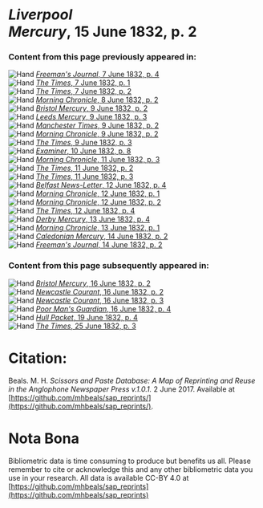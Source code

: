 # *Liverpool Mercury*, 15 June 1832, p. 2  
  
### Content from this page previously appeared in:  
![Hand](http://scissorsandpaste.net/wp-content/uploads/2017/06/smallhandpointer.png) [*Freeman's Journal*, 7 June 1832, p. 4](https://mhbeals.github.io/sap_html/Freeman's-Journal/Freeman's-Journal-7-June-1832-p-4)  
![Hand](http://scissorsandpaste.net/wp-content/uploads/2017/06/smallhandpointer.png) [*The Times*, 7 June 1832, p. 1](https://mhbeals.github.io/sap_html/The-Times/The-Times-7-June-1832-p-1)  
![Hand](http://scissorsandpaste.net/wp-content/uploads/2017/06/smallhandpointer.png) [*The Times*, 7 June 1832, p. 2](https://mhbeals.github.io/sap_html/The-Times/The-Times-7-June-1832-p-2)  
![Hand](http://scissorsandpaste.net/wp-content/uploads/2017/06/smallhandpointer.png) [*Morning Chronicle*, 8 June 1832, p. 2](https://mhbeals.github.io/sap_html/Morning-Chronicle/Morning-Chronicle-8-June-1832-p-2)  
![Hand](http://scissorsandpaste.net/wp-content/uploads/2017/06/smallhandpointer.png) [*Bristol Mercury*, 9 June 1832, p. 2](https://mhbeals.github.io/sap_html/Bristol-Mercury/Bristol-Mercury-9-June-1832-p-2)  
![Hand](http://scissorsandpaste.net/wp-content/uploads/2017/06/smallhandpointer.png) [*Leeds Mercury*, 9 June 1832, p. 3](https://mhbeals.github.io/sap_html/Leeds-Mercury/Leeds-Mercury-9-June-1832-p-3)  
![Hand](http://scissorsandpaste.net/wp-content/uploads/2017/06/smallhandpointer.png) [*Manchester Times*, 9 June 1832, p. 2](https://mhbeals.github.io/sap_html/Manchester-Times/Manchester-Times-9-June-1832-p-2)  
![Hand](http://scissorsandpaste.net/wp-content/uploads/2017/06/smallhandpointer.png) [*Morning Chronicle*, 9 June 1832, p. 2](https://mhbeals.github.io/sap_html/Morning-Chronicle/Morning-Chronicle-9-June-1832-p-2)  
![Hand](http://scissorsandpaste.net/wp-content/uploads/2017/06/smallhandpointer.png) [*The Times*, 9 June 1832, p. 3](https://mhbeals.github.io/sap_html/The-Times/The-Times-9-June-1832-p-3)  
![Hand](http://scissorsandpaste.net/wp-content/uploads/2017/06/smallhandpointer.png) [*Examiner*, 10 June 1832, p. 8](https://mhbeals.github.io/sap_html/Examiner/Examiner-10-June-1832-p-8)  
![Hand](http://scissorsandpaste.net/wp-content/uploads/2017/06/smallhandpointer.png) [*Morning Chronicle*, 11 June 1832, p. 3](https://mhbeals.github.io/sap_html/Morning-Chronicle/Morning-Chronicle-11-June-1832-p-3)  
![Hand](http://scissorsandpaste.net/wp-content/uploads/2017/06/smallhandpointer.png) [*The Times*, 11 June 1832, p. 2](https://mhbeals.github.io/sap_html/The-Times/The-Times-11-June-1832-p-2)  
![Hand](http://scissorsandpaste.net/wp-content/uploads/2017/06/smallhandpointer.png) [*The Times*, 11 June 1832, p. 3](https://mhbeals.github.io/sap_html/The-Times/The-Times-11-June-1832-p-3)  
![Hand](http://scissorsandpaste.net/wp-content/uploads/2017/06/smallhandpointer.png) [*Belfast News-Letter*, 12 June 1832, p. 4](https://mhbeals.github.io/sap_html/Belfast-News-Letter/Belfast-News-Letter-12-June-1832-p-4)  
![Hand](http://scissorsandpaste.net/wp-content/uploads/2017/06/smallhandpointer.png) [*Morning Chronicle*, 12 June 1832, p. 1](https://mhbeals.github.io/sap_html/Morning-Chronicle/Morning-Chronicle-12-June-1832-p-1)  
![Hand](http://scissorsandpaste.net/wp-content/uploads/2017/06/smallhandpointer.png) [*Morning Chronicle*, 12 June 1832, p. 2](https://mhbeals.github.io/sap_html/Morning-Chronicle/Morning-Chronicle-12-June-1832-p-2)  
![Hand](http://scissorsandpaste.net/wp-content/uploads/2017/06/smallhandpointer.png) [*The Times*, 12 June 1832, p. 4](https://mhbeals.github.io/sap_html/The-Times/The-Times-12-June-1832-p-4)  
![Hand](http://scissorsandpaste.net/wp-content/uploads/2017/06/smallhandpointer.png) [*Derby Mercury*, 13 June 1832, p. 4](https://mhbeals.github.io/sap_html/Derby-Mercury/Derby-Mercury-13-June-1832-p-4)  
![Hand](http://scissorsandpaste.net/wp-content/uploads/2017/06/smallhandpointer.png) [*Morning Chronicle*, 13 June 1832, p. 1](https://mhbeals.github.io/sap_html/Morning-Chronicle/Morning-Chronicle-13-June-1832-p-1)  
![Hand](http://scissorsandpaste.net/wp-content/uploads/2017/06/smallhandpointer.png) [*Caledonian Mercury*, 14 June 1832, p. 2](https://mhbeals.github.io/sap_html/Caledonian-Mercury/Caledonian-Mercury-14-June-1832-p-2)  
![Hand](http://scissorsandpaste.net/wp-content/uploads/2017/06/smallhandpointer.png) [*Freeman's Journal*, 14 June 1832, p. 2](https://mhbeals.github.io/sap_html/Freeman's-Journal/Freeman's-Journal-14-June-1832-p-2)  
  
### Content from this page subsequently appeared in:  
![Hand](http://scissorsandpaste.net/wp-content/uploads/2017/06/smallhandpointer.png) [*Bristol Mercury*, 16 June 1832, p. 2](https://mhbeals.github.io/sap_html/Bristol-Mercury/Bristol-Mercury-16-June-1832-p-2)  
![Hand](http://scissorsandpaste.net/wp-content/uploads/2017/06/smallhandpointer.png) [*Newcastle Courant*, 16 June 1832, p. 2](https://mhbeals.github.io/sap_html/Newcastle-Courant/Newcastle-Courant-16-June-1832-p-2)  
![Hand](http://scissorsandpaste.net/wp-content/uploads/2017/06/smallhandpointer.png) [*Newcastle Courant*, 16 June 1832, p. 3](https://mhbeals.github.io/sap_html/Newcastle-Courant/Newcastle-Courant-16-June-1832-p-3)  
![Hand](http://scissorsandpaste.net/wp-content/uploads/2017/06/smallhandpointer.png) [*Poor Man's Guardian*, 16 June 1832, p. 4](https://mhbeals.github.io/sap_html/Poor-Man's-Guardian/Poor-Man's-Guardian-16-June-1832-p-4)  
![Hand](http://scissorsandpaste.net/wp-content/uploads/2017/06/smallhandpointer.png) [*Hull Packet*, 19 June 1832, p. 4](https://mhbeals.github.io/sap_html/Hull-Packet/Hull-Packet-19-June-1832-p-4)  
![Hand](http://scissorsandpaste.net/wp-content/uploads/2017/06/smallhandpointer.png) [*The Times*, 25 June 1832, p. 3](https://mhbeals.github.io/sap_html/The-Times/The-Times-25-June-1832-p-3)  


# Citation: 

Beals. M. H. *Scissors and Paste Database: A Map of Reprinting and Reuse in the Anglophone Newspaper Press v.1.0.1.* 2 June 2017. Available at [https://github.com/mhbeals/sap_reprints/](https://github.com/mhbeals/sap_reprints/). 

# Nota Bona

Bibliometric data is time consuming to produce but benefits us all. Please remember to cite or acknowledge this and any other bibliometric data you use in your research. All data is available CC-BY 4.0 at [https://github.com/mhbeals/sap_reprints](https://github.com/mhbeals/sap_reprints)